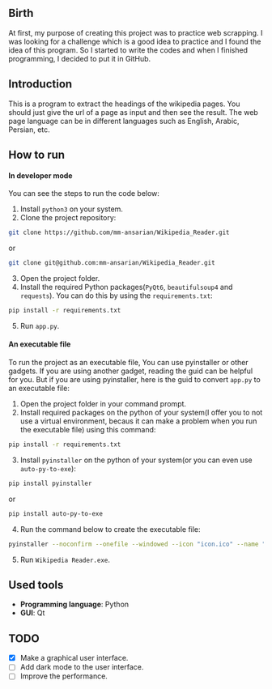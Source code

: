 ## Birth
At first, my purpose of creating this project was to practice web scrapping.
I was looking for a challenge which is a good idea to practice and I found the idea of this program.
So I started to write the codes and when I finished programming, I decided to put it in GitHub.

## Introduction
This is a program to extract the headings of the wikipedia pages.
You should just give the url of a page as input and then see the result.
The web page language can be in different languages such as English, Arabic, Persian, etc.

## How to run

#### In developer mode
You can see the steps to run the code below:
1. Install `python3` on your system.
2. Clone the project repository:
```bash
git clone https://github.com/mm-ansarian/Wikipedia_Reader.git
``` 
or 
```bash
git clone git@github.com:mm-ansarian/Wikipedia_Reader.git
```
3. Open the project folder.
4. Install the required Python packages(`PyQt6`, `beautifulsoup4` and `requests`). You can do this by using the `requirements.txt`:
```bash
pip install -r requirements.txt
```
5. Run `app.py`.

#### An executable file
To run the project as an executable file, You can use pyinstaller or other gadgets.
If you are using another gadget, reading the guid can be helpful for you.
But if you are using pyinstaller, here is the guid to convert `app.py` to an executable file:
1. Open the project folder in your command prompt.
2. Install required packages on the python of your system(I offer you to not use a virtual environment, becaus it can make a problem when you run the executable file) using this command:
```bash
pip install -r requirements.txt
```
3. Install `pyinstaller` on the python of your system(or you can even use `auto-py-to-exe`):
```bash
pip install pyinstaller
```
or 
```bash
pip install auto-py-to-exe
```
4. Run the command below to create the executable file:
```bash
pyinstaller --noconfirm --onefile --windowed --icon "icon.ico" --name "Wikipedia Reader" --add-data "icon.ico;." --add-data "icons;icons/"  "app.py"
```
5. Run `Wikipedia Reader.exe`.

## Used tools
- **Programming language**: Python
- **GUI**: Qt 

## TODO
- [x] Make a graphical user interface.
- [ ] Add dark mode to the user interface.
- [ ] Improve the performance.
